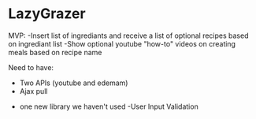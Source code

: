# LazyGrazer

MVP:
-Insert list of ingrediants and receive a list of optional recipes based on ingrediant list
-Show optional youtube "how-to" videos on creating meals based on recipe name


Need to have:
+ Two APIs (youtube and edemam)
+ Ajax pull
- one new library we haven't used
-User Input Validation
